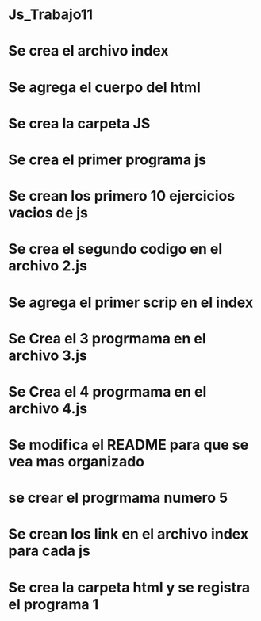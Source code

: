 # Js_Trabajo11
# Se crea el archivo index 
# Se agrega el cuerpo del html
# Se crea la carpeta JS
# Se crea el primer programa js 
# Se crean los primero 10 ejercicios vacios de js 
# Se crea el segundo codigo en el archivo 2.js
# Se agrega el primer scrip en el index 
# Se Crea el 3 progrmama en el archivo 3.js
# Se Crea el 4 progrmama en el archivo 4.js
# Se modifica el README para que se vea mas organizado
# se crear el progrmama numero 5
# Se crean los link en el archivo index para cada js 
# Se crea la carpeta html y se registra el programa 1 